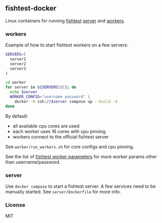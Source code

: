 ## fishtest-docker

Linux containers for running
[fishtest](https://tests.stockfishchess.org/)
[server](https://github.com/official-stockfish/fishtest/wiki/Fishtest-server-setup)
 and
[workers](https://github.com/official-stockfish/fishtest/wiki/Running-the-worker).


### workers

Example of how to start fishtest workers on a few servers:

```bash
SERVERS=(
  server1
  server2
  server3
)

cd worker
for server in ${SERVERS[@]}; do
  echo $server
  WORKER_CONFIG="username password" \
    docker -H ssh://$server compose up --build -d
done
```

By default:

- all available cpu cores are used
- each worker uses 16 cores with cpu pinning
- workers connect to the official fishtest server

See `worker/run_workers.sh` for core configs and cpu pinning.

See the list of [fishtest worker parameters](https://github.com/official-stockfish/fishtest/wiki/Running-the-worker#worker-parameters) for more worker params other than username/password.


### server

Use `docker compose` to start a fishtest server. A few services
need to be manually started. See `server/Dockerfile` for more info.


### License

MIT
